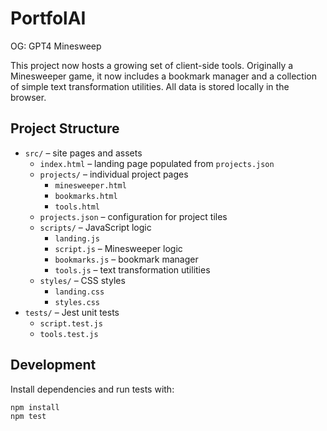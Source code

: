 # PortfolAI
OG: GPT4 Minesweep 

This project now hosts a growing set of client-side tools. Originally a Minesweeper game, it now includes a bookmark manager and a collection of simple text transformation utilities. All data is stored locally in the browser.

## Project Structure
- `src/` – site pages and assets
  - `index.html` – landing page populated from `projects.json`
  - `projects/` – individual project pages
    - `minesweeper.html`
    - `bookmarks.html`
    - `tools.html`
  - `projects.json` – configuration for project tiles
  - `scripts/` – JavaScript logic
    - `landing.js`
    - `script.js` – Minesweeper logic
    - `bookmarks.js` – bookmark manager
    - `tools.js` – text transformation utilities
  - `styles/` – CSS styles
    - `landing.css`
    - `styles.css`
- `tests/` – Jest unit tests
  - `script.test.js`
  - `tools.test.js`

## Development
Install dependencies and run tests with:

```bash
npm install
npm test
```

